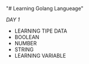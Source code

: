 "# Learning Golang Langueage"

*DAY 1*
- LEARNING TIPE DATA
 - BOOLEAN
  - NUMBER
  - STRING
 - LEARNING VARIABLE
